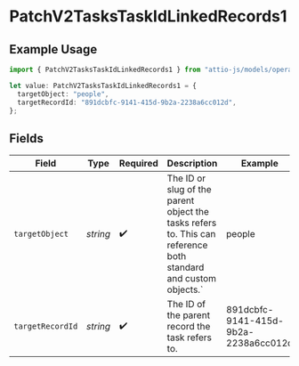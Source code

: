 # PatchV2TasksTaskIdLinkedRecords1

## Example Usage

```typescript
import { PatchV2TasksTaskIdLinkedRecords1 } from "attio-js/models/operations";

let value: PatchV2TasksTaskIdLinkedRecords1 = {
  targetObject: "people",
  targetRecordId: "891dcbfc-9141-415d-9b2a-2238a6cc012d",
};
```

## Fields

| Field                                                                                                          | Type                                                                                                           | Required                                                                                                       | Description                                                                                                    | Example                                                                                                        |
| -------------------------------------------------------------------------------------------------------------- | -------------------------------------------------------------------------------------------------------------- | -------------------------------------------------------------------------------------------------------------- | -------------------------------------------------------------------------------------------------------------- | -------------------------------------------------------------------------------------------------------------- |
| `targetObject`                                                                                                 | *string*                                                                                                       | :heavy_check_mark:                                                                                             | The ID or slug of the parent object the tasks refers to. This can reference both standard and custom objects.` | people                                                                                                         |
| `targetRecordId`                                                                                               | *string*                                                                                                       | :heavy_check_mark:                                                                                             | The ID of the parent record the task refers to.                                                                | 891dcbfc-9141-415d-9b2a-2238a6cc012d                                                                           |